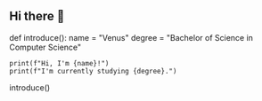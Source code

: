 ## Hi there 👋

<!--
**KelloHitt/KelloHitt** is a ✨ _special_ ✨ repository because its `README.md` (this file) appears on your GitHub profile.

Here are some ideas to get you started:

- 🔭 I’m currently working on ...
- 🌱 I’m currently learning ...
- 👯 I’m looking to collaborate on ...
- 🤔 I’m looking for help with ...
- 💬 Ask me about ...
- 📫 How to reach me: ...
- 😄 Pronouns: ...
- ⚡ Fun fact: ...
-->

def introduce():
    name = "Venus"
    degree = "Bachelor of Science in Computer Science"
    
    print(f"Hi, I'm {name}!")
    print(f"I'm currently studying {degree}.")

introduce()
